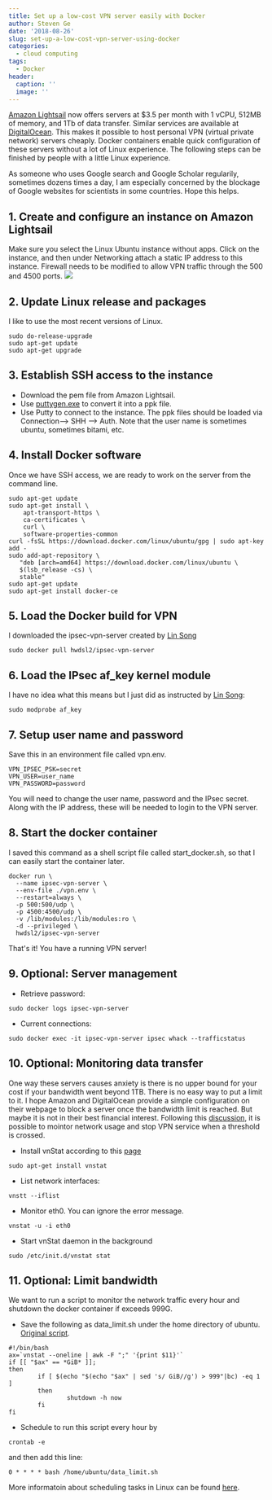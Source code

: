 ```yaml
---
title: Set up a low-cost VPN server easily with Docker
author: Steven Ge
date: '2018-08-26'
slug: set-up-a-low-cost-vpn-server-using-docker
categories:
  - cloud computing
tags:
  - Docker
header:
  caption: ''
  image: ''
---
```


[Amazon Lightsail](https://lightsail.aws.amazon.com/) now offers servers at $3.5 per month with 1 vCPU, 512MB of memory, and 1Tb of data transfer. Similar services are available at [DigitalOcean](http://digitalocean.com). This makes it possible to host personal VPN (virtual private network) servers cheaply. Docker containers enable quick configuration of these servers without a lot of Linux experience. The following steps can be finished by people with a little Linux experience. 

As someone who uses Google search and Google Scholar regularily, sometimes dozens times a day, I am especially concerned by the blockage of Google websites for scientists in some countries. Hope this helps.

1\. Create and configure an instance on Amazon Lightsail
---------------------------
Make sure you select the Linux Ubuntu instance without apps. Click on the instance, and then under Networking attach a static IP address to this instance. Firewall needs to be modified to allow VPN traffic through the 500 and 4500 ports. 
![ ](/img/vpn1.png)

2\. Update Linux release and packages
---------------------------
I like to use the most recent versions of Linux.
```
sudo do-release-upgrade
sudo apt-get update
sudo apt-get upgrade
```
3\. Establish SSH access to the instance
---------------------------
 - Download the pem file from Amazon Lightsail. 
 - Use [puttygen.exe](https://www.chiark.greenend.org.uk/~sgtatham/putty/latest.html) to convert it into a ppk file.
 - Use Putty to connect to the instance.  The ppk files should be loaded via Connection--> SHH --> Auth. Note that the user name is sometimes ubuntu, sometimes bitami, etc.
 
4\. Install Docker software
---------------------------
Once we have SSH access, we are ready to work on the server from the command line.
```
sudo apt-get update
sudo apt-get install \
    apt-transport-https \
    ca-certificates \
    curl \
    software-properties-common
curl -fsSL https://download.docker.com/linux/ubuntu/gpg | sudo apt-key add -
sudo add-apt-repository \
   "deb [arch=amd64] https://download.docker.com/linux/ubuntu \
   $(lsb_release -cs) \
   stable"
sudo apt-get update
sudo apt-get install docker-ce
```

5\. Load the Docker build for VPN
------------------------------
I downloaded the ipsec-vpn-server created by [Lin Song](https://github.com/hwdsl2/docker-ipsec-vpn-server)
```
sudo docker pull hwdsl2/ipsec-vpn-server
```

6\. Load the IPsec af_key kernel module 
-------------------------------
I have no idea what this means but I just did  as instructed by [Lin Song](https://github.com/hwdsl2/docker-ipsec-vpn-server):
```
sudo modprobe af_key
```
7\. Setup user name and password
--------------------------------
Save this in an environment file called vpn.env.
```
VPN_IPSEC_PSK=secret
VPN_USER=user_name
VPN_PASSWORD=password
```
You will need to change the user name, password and the IPsec secret. Along with the IP address, these will be needed to login to the VPN server.

8\. Start the docker container
------------------------------
I saved this command as a shell script file called start_docker.sh, so that I can easily start the container later.
```
docker run \
  --name ipsec-vpn-server \
  --env-file ./vpn.env \
  --restart=always \
  -p 500:500/udp \
  -p 4500:4500/udp \
  -v /lib/modules:/lib/modules:ro \
  -d --privileged \
  hwdsl2/ipsec-vpn-server
```
That's it!  You have a running VPN server!   


9\. Optional: Server management
------------------------------

 - Retrieve password:
 
```  
sudo docker logs ipsec-vpn-server
```

 - Current connections:
 
 ```
 sudo docker exec -it ipsec-vpn-server ipsec whack --trafficstatus
 ```
 
10\. Optional: Monitoring data transfer
------------------------------
One way these servers causes anxiety is there is no upper bound for your cost if your bandwidth went beyond 1TB. There is no easy way to put a limit to it. I hope Amazon and DigitalOcean provide a simple configuration on their webpage to block a server once the bandwidth limit is reached. But maybe it is not in their best financial interest. Following this [discussion](https://www.digitalocean.com/community/questions/can-i-make-my-server-automatically-suspend-if-it-hits-the-bandwidth-limit), it is possible to mointor network usage and stop VPN service when a threshold is crossed. 
 
 - Install vnStat according to this [page](https://www.howtoforge.com/tutorial/vnstat-network-monitoring-ubuntu/)
 
 ```
 sudo apt-get install vnstat
 ```
 
 - List network interfaces:
 
 ```
 vnstt --iflist
 ```
 - Monitor eth0. You can ignore the error message.
 
 ```
 vnstat -u -i eth0
 ```
 - Start vnStat daemon in the background
 
 ```
 sudo /etc/init.d/vnstat stat
 ```

11\. Optional: Limit bandwidth
------------------------------
We want to run a script to monitor the network traffic every hour and shutdown the docker container if exceeds 999G. 

 - Save the following as data_limit.sh under the home directory of ubuntu. [Original script](https://pastebin.com/2vXMBaSi).
 
```
#!/bin/bash
ax=`vnstat --oneline | awk -F ";" '{print $11}'`
if [[ "$ax" == *GiB* ]];
then
        if [ $(echo "$(echo "$ax" | sed 's/ GiB//g') > 999"|bc) -eq 1 ]
        then
                shutdown -h now
        fi
fi
```
 - Schedule to run this script every hour by 
 
 ```
 crontab -e
 ```
 
 and then add this line:
 
 ```
 0 * * * * bash /home/ubuntu/data_limit.sh
 ```
 More informatoin about scheduling tasks in Linux can be found [here](https://en.wikipedia.org/wiki/Cron).
 
 



